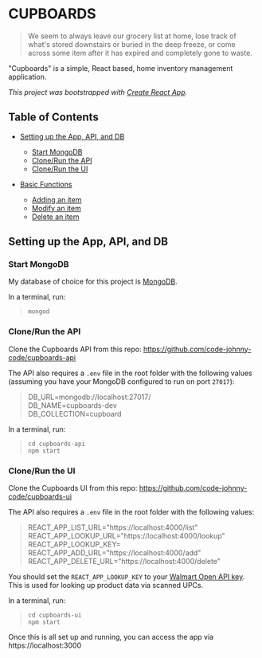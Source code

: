 # CUPBOARDS

>We seem to always leave our grocery list at home, lose track of what's stored downstairs or buried in the deep freeze, or come across some item after it has expired and completely gone to waste.

"Cupboards" is a simple, React based, home inventory management application.

_This project was bootstrapped with [Create React App](https://github.com/facebookincubator/create-react-app)._

## Table of Contents

- [Setting up the App, API, and DB](#setting-up-the-app-api-and-db)
  - [Start MongoDB](#start-mongoDB)
  - [Clone/Run the API](#clonerun-the-api)
  - [Clone/Run the UI](#clonerun-the-ui)

- [Basic Functions](#basic-functions)
  - [Adding an item](#add-item)
  - [Modify an item](#modify-item)
  - [Delete an item](#delete-item)


## Setting up the App, API, and DB

### Start MongoDB

My database of choice for this project is [MongoDB](https://www.mongodb.com/).

In a terminal, run:
> `mongod`

### Clone/Run the API

Clone the Cupboards API from this repo: https://github.com/code-johnny-code/cupboards-api

The API also requires a `.env` file in the root folder with the following values (assuming you have your MongoDB configured to run on port `27017`):
> DB_URL=mongodb://localhost:27017/  
DB_NAME=cupboards-dev  
DB_COLLECTION=cupboard

In a terminal, run:
> `cd cupboards-api`  
`npm start`

### Clone/Run the UI

Clone the Cupboards UI from this repo: https://github.com/code-johnny-code/cupboards-ui

The API also requires a `.env` file in the root folder with the following values:
>REACT_APP_LIST_URL="https://localhost:4000/list"  
REACT_APP_LOOKUP_URL="https://localhost:4000/lookup"    
REACT_APP_LOOKUP_KEY=  
REACT_APP_ADD_URL="https://localhost:4000/add"  
REACT_APP_DELETE_URL="https://localhost:4000/delete"  

You should set the `REACT_APP_LOOKUP_KEY` to your [Walmart Open API key](https://developer.walmartlabs.com/). This is used for looking up product data via scanned UPCs.

In a terminal, run:
> `cd cupboards-ui`  
> `npm start`

Once this is all set up and running, you can access the app via https://localhost:3000